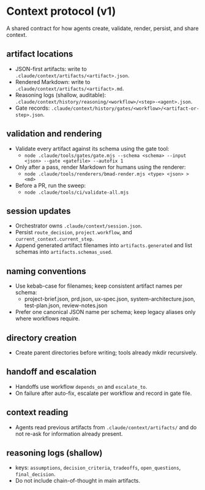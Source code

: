 # Context protocol (v1)

A shared contract for how agents create, validate, render, persist, and share context.

## artifact locations
- JSON-first artifacts: write to `.claude/context/artifacts/<artifact>.json`.
- Rendered Markdown: write to `.claude/context/artifacts/<artifact>.md`.
- Reasoning logs (shallow, auditable): `.claude/context/history/reasoning/<workflow>/<step>-<agent>.json`.
- Gate records: `.claude/context/history/gates/<workflow>/<artifact-or-step>.json`.

## validation and rendering
- Validate every artifact against its schema using the gate tool:
  - `node .claude/tools/gates/gate.mjs --schema <schema> --input <json> --gate <gatefile> --autofix 1`
- Only after a pass, render Markdown for humans using the renderer:
  - `node .claude/tools/renderers/bmad-render.mjs <type> <json> > <md>`
- Before a PR, run the sweep:
  - `node .claude/tools/ci/validate-all.mjs`

## session updates
- Orchestrator owns `.claude/context/session.json`.
- Persist `route_decision`, `project.workflow`, and `current_context.current_step`.
- Append generated artifact filenames into `artifacts.generated` and list schemas into `artifacts.schemas_used`.

## naming conventions
- Use kebab-case for filenames; keep consistent artifact names per schema:
  - project-brief.json, prd.json, ux-spec.json, system-architecture.json, test-plan.json, review-notes.json
- Prefer one canonical JSON name per schema; keep legacy aliases only where workflows require.

## directory creation
- Create parent directories before writing; tools already mkdir recursively.

## handoff and escalation
- Handoffs use workflow `depends_on` and `escalate_to`.
- On failure after auto-fix, escalate per workflow and record in gate file.

## context reading
- Agents read previous artifacts from `.claude/context/artifacts/` and do not re-ask for information already present.

## reasoning logs (shallow)
- keys: `assumptions`, `decision_criteria`, `tradeoffs`, `open_questions`, `final_decision`.
- Do not include chain-of-thought in main artifacts.
